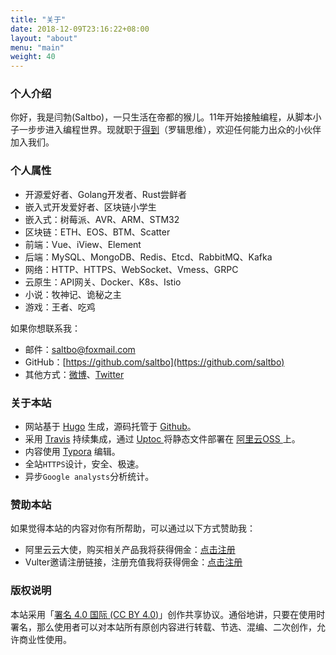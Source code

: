 ```yaml
---
title: "关于"
date: 2018-12-09T23:16:22+08:00
layout: "about"
menu: "main"
weight: 40
---
```


### 个人介绍
你好，我是闫勃(Saltbo)，一只生活在帝都的猴儿。11年开始接触编程，从脚本小子一步步进入编程世界。现就职于[得到](https://www.igetget.com)（罗辑思维），欢迎任何能力出众的小伙伴加入我们。


### 个人属性

- 开源爱好者、Golang开发者、Rust尝鲜者
- 嵌入式开发爱好者、区块链小学生
- 嵌入式：树莓派、AVR、ARM、STM32
- 区块链：ETH、EOS、BTM、Scatter
- 前端：Vue、iView、Element
- 后端：MySQL、MongoDB、Redis、Etcd、RabbitMQ、Kafka
- 网络：HTTP、HTTPS、WebSocket、Vmess、GRPC
- 云原生：API网关、Docker、K8s、Istio
- 小说：牧神记、诡秘之主
- 游戏：王者、吃鸡

如果你想联系我：

- 邮件：saltbo@foxmail.com
- GitHub：[https://github.com/saltbo](https://github.com/saltbo)
- 其他方式：[微博](https://weibo.com/bigbo1225)、[Twitter](https://twitter.com/yanbo1225)


### 关于本站

- 网站基于 [Hugo](https://gohugo.io/) 生成，源码托管于 [Github](https://github.com/saltbo/blog)。
- 采用 [Travis](https://travis-ci.org/saltbo/blog) 持续集成，通过 [Uptoc ](https://github.com/saltbo/uptoc)将静态文件部署在 [阿里云OSS ](https://www.aliyun.com/product/oss)上。
- 内容使用 [Typora](https://www.typora.io/) 编辑。
- 全站`HTTPS`设计，安全、极速。
- 异步`Google analysts`分析统计。


### 赞助本站

如果觉得本站的内容对你有所帮助，可以通过以下方式赞助我：

- 阿里云云大使，购买相关产品我将获得佣金：[点击注册](https://promotion.aliyun.com/ntms/yunparter/invite.html?userCode=bs8qa9fz)
- Vulter邀请注册链接，注册充值我将获得佣金：[点击注册](https://www.vultr.com/?ref=6887367)


### 版权说明

本站采用「[署名 4.0 国际 (CC BY 4.0)](http://creativecommons.org/licenses/by/4.0/deed.zh)」创作共享协议。通俗地讲，只要在使用时署名，那么使用者可以对本站所有原创内容进行转载、节选、混编、二次创作，允许商业性使用。

